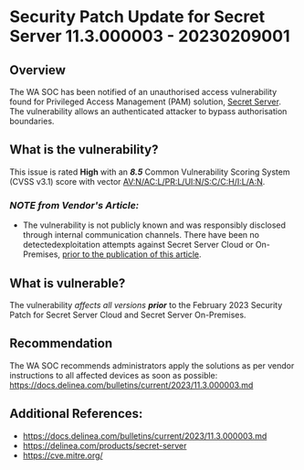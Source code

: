 # Security Patch Update for Secret Server 11.3.000003 - 20230209001

## Overview
The WA SOC has been notified of an unauthorised access vulnerability found for Privileged Access Management (PAM) solution, [Secret Server](https://delinea.com/products/secret-server). The vulnerability allows an authenticated attacker to bypass authorisation boundaries.

## What is the vulnerability?
This issue is rated **High** with an ***8.5*** Common Vulnerability Scoring System (CVSS v3.1) score with vector [AV:N/AC:L/PR:L/UI:N/S:C/C:H/I:L/A:N](https://nvd.nist.gov/vuln-metrics/cvss/v3-calculator?vector=AV:N/AC:L/PR:L/UI:N/S:C/C:H/I:L/A:N&version=3.1).

### ***NOTE from Vendor's Article:*** 
* The vulnerability is not publicly known and was responsibly disclosed through internal communication channels. There have been no detectedexploitation attempts against Secret Server Cloud or On-Premises, [prior to the publication of this article](https://docs.delinea.com/bulletins/current/2023/11.3.000003.md).

## What is vulnerable? 
The vulnerability *affects all versions* ***prior*** to the February 2023 Security Patch for Secret Server Cloud and Secret Server On-Premises.

## Recommendation
The WA SOC recommends administrators apply the solutions as per vendor instructions to all affected devices as soon as possible: https://docs.delinea.com/bulletins/current/2023/11.3.000003.md


## Additional References:
* https://docs.delinea.com/bulletins/current/2023/11.3.000003.md
* https://delinea.com/products/secret-server
* https://cve.mitre.org/